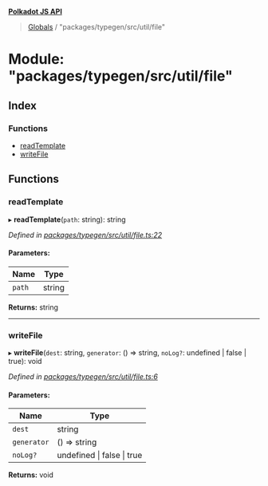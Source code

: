 **[Polkadot JS API](../README.md)**

> [Globals](../globals.md) / "packages/typegen/src/util/file"

# Module: "packages/typegen/src/util/file"

## Index

### Functions

* [readTemplate](_packages_typegen_src_util_file_.md#readtemplate)
* [writeFile](_packages_typegen_src_util_file_.md#writefile)

## Functions

### readTemplate

▸ **readTemplate**(`path`: string): string

*Defined in [packages/typegen/src/util/file.ts:22](https://github.com/polkadot-js/api/blob/acb565d46/packages/typegen/src/util/file.ts#L22)*

#### Parameters:

Name | Type |
------ | ------ |
`path` | string |

**Returns:** string

___

### writeFile

▸ **writeFile**(`dest`: string, `generator`: () => string, `noLog?`: undefined \| false \| true): void

*Defined in [packages/typegen/src/util/file.ts:6](https://github.com/polkadot-js/api/blob/acb565d46/packages/typegen/src/util/file.ts#L6)*

#### Parameters:

Name | Type |
------ | ------ |
`dest` | string |
`generator` | () => string |
`noLog?` | undefined \| false \| true |

**Returns:** void
